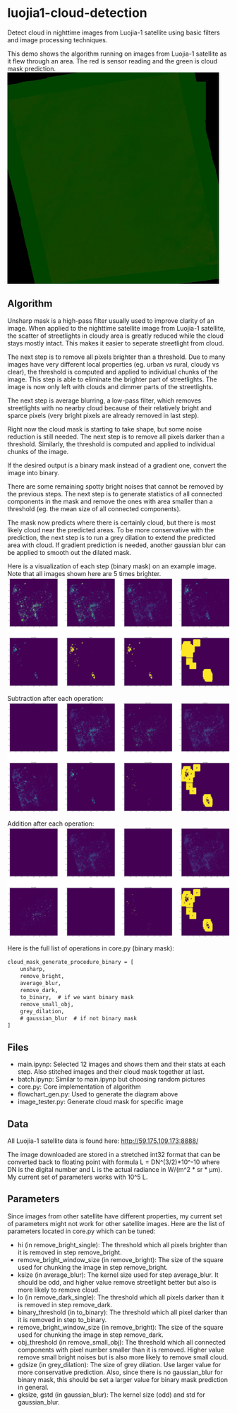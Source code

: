 # luojia1-cloud-detection
Detect cloud in nighttime images from Luojia-1 satellite using basic filters and image processing techniques.

This demo shows the algorithm running on images from Luojia-1 satellite as it flew through an area. The red is sensor reading and the green is cloud mask prediction.
![demo](https://raw.githubusercontent.com/DEDZTBH/luojia1-cloud-detection/master/demo_img/demo.gif)

## Algorithm
Unsharp mask is a high-pass filter usually used to improve clarity of an image. When applied to the nighttime satellite image from Luojia-1 satellite, the scatter of streetlights in cloudy area is greatly reduced while the cloud stays mostly intact. This makes it easier to seperate streetlight from cloud.

The next step is to remove all pixels brighter than a threshold. Due to many images have very different local properties (eg. urban vs rural, cloudy vs clear), the threshold is computed and applied to individual chunks of the image. This step is able to eliminate the brighter part of streetlights. The image is now only left with clouds and dimmer parts of the streetlights. 

The next step is average blurring, a low-pass filter, which removes streetlights with no nearby cloud because of their relatively bright and sparce pixels (very bright pixels are already removed in last step).
 
Right now the cloud mask is starting to take shape, but some noise reduction is still needed. The next step is to remove all pixels darker than a threshold. Similarly, the threshold is computed and applied to individual chunks of the image.

If the desired output is a binary mask instead of a gradient one, convert the image into binary.

There are some remaining spotty bright noises that cannot be removed by the previous steps. The next step is to generate statistics of all connected components in the mask and remove the ones with area smaller than a threshold (eg. the mean size of all connected components). 

The mask now predicts where there is certainly cloud, but there is most likely cloud near the predicted areas. To be more conservative with the prediction, the next step is to run a grey dilation to extend the predicted area with cloud. If gradient prediction is needed, another gaussian blur can be applied to smooth out the dilated mask.

Here is a visualization of each step (binary mask) on an example image. Note that all images shown here are 5 times brighter.
![flowchart](https://raw.githubusercontent.com/DEDZTBH/luojia1-cloud-detection/master/demo_img/flowchart.png)

Subtraction after each operation:
![flowchart](https://raw.githubusercontent.com/DEDZTBH/luojia1-cloud-detection/master/demo_img/diff.png)

Addition after each operation:
![flowchart](https://raw.githubusercontent.com/DEDZTBH/luojia1-cloud-detection/master/demo_img/diff2.png)

Here is the full list of operations in core.py (binary mask):
```
cloud_mask_generate_procedure_binary = [
    unsharp,
    remove_bright,
    average_blur,
    remove_dark,
    to_binary,  # if we want binary mask
    remove_small_obj,
    grey_dilation,
    # gaussian_blur  # if not binary mask
]
```

## Files
- main.ipynp: Selected 12 images and shows them and their stats at each step. Also stitched images and their cloud mask together at last.
- batch.ipynp: Similar to main.ipynp but choosing random pictures
- core.py: Core implementation of algorithm
- flowchart_gen.py: Used to generate the diagram above
- image_tester.py: Generate cloud mask for specific image

## Data
All Luojia-1 satellite data is found here: http://59.175.109.173:8888/

The image downloaded are stored in a stretched int32 format that can be converted back to floating point with formula L = DN^(3/2)*10^-10 where DN is the digital number and L is the actual radiance in W/(m^2 * sr * μm). My current set of parameters works with 10^5 L.

## Parameters
Since images from other satellite have different properties, my current set of parameters might not work for other satellite images. Here are the list of parameters located in core.py which can be tuned:

- hi (in remove_bright_single): The threshold which all pixels brighter than it is removed in step remove_bright.
- remove_bright_window_size (in remove_bright): The size of the square used for chunking the image in step remove_bright.
- ksize (in average_blur): The kernel size used for step average_blur. It should be odd, and higher value remove streetlight better but also is more likely to remove cloud.
- lo (in remove_dark_single): The threshold which all pixels darker than it is removed in step remove_dark.
- binary_threshold (in to_binary): The threshold which all pixel darker than it is removed in step to_binary.
- remove_bright_window_size (in remove_bright): The size of the square used for chunking the image in step remove_dark.
- obj_threshold (in remove_small_obj): The threshold which all connected components with pixel number smaller than it is removed. Higher value remove small bright noises but is also more likely to remove small cloud.
- gdsize (in grey_dilation): The size of grey dilation. Use larger value for more conservative prediction. Also, since there is no gaussian_blur for binary mask, this should be set a larger value for binary mask prediction in general.
- gksize, gstd (in gaussian_blur): The kernel size (odd) and std for gaussian_blur.